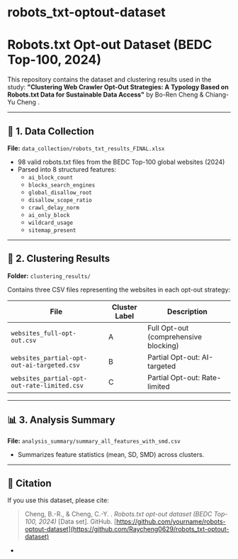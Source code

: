 # robots_txt-optout-dataset

# Robots.txt Opt-out Dataset (BEDC Top-100, 2024)

This repository contains the dataset and clustering results used in the study:
**"Clustering Web Crawler Opt-Out Strategies: A Typology Based on Robots.txt Data for Sustainable Data Access"**
by Bo-Ren Cheng & Chiang-Yu Cheng .

---

## 📘 1. Data Collection
**File:** `data_collection/robots_txt_results_FINAL.xlsx`

- 98 valid robots.txt files from the BEDC Top-100 global websites (2024)
- Parsed into 8 structured features:
  - `ai_block_count`
  - `blocks_search_engines`
  - `global_disallow_root`
  - `disallow_scope_ratio`
  - `crawl_delay_norm`
  - `ai_only_block`
  - `wildcard_usage`
  - `sitemap_present`

---

## 🧮 2. Clustering Results
**Folder:** `clustering_results/`

Contains three CSV files representing the websites in each opt-out strategy:

| File | Cluster Label | Description |
|------|----------------|-------------|
| `websites_full-opt-out.csv` | A | Full Opt-out (comprehensive blocking) |
| `websites_partial-opt-out-ai-targeted.csv` | B | Partial Opt-out: AI-targeted |
| `websites_partial-opt-out-rate-limited.csv` | C | Partial Opt-out: Rate-limited |

---

## 📊 3. Analysis Summary
**File:** `analysis_summary/summary_all_features_with_smd.csv`

- Summarizes feature statistics (mean, SD, SMD) across clusters.

---

## 🧾 Citation
If you use this dataset, please cite:

> Cheng, B.-R., & Cheng, C.-Y. . *Robots.txt opt-out dataset (BEDC Top-100, 2024)* [Data set]. GitHub. [https://github.com/yourname/robots-optout-dataset](https://github.com/Raycheng0629/robots_txt-optout-dataset)

-
